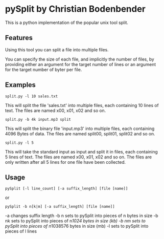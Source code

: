 # pySplit by Christian Bodenbender

This is a python implementation of the popular unix tool split. 

## Features

Using this tool you can split a file into multiple files.

You can specify the size of each file, and implicitly the number of files, by providing either an argument for the target number of lines or an argument for the target number of byter per file.

## Examples

```
split.py -l 10 sales.txt
```
This will split the file 'sales.txt' into multiple files, each containing 10 lines of text. The files are named x00, x01, x02 and so on. 

```
split.py -b 4k input.mp3 split
```
This will split the binary file 'input.mp3' into multiple files, each containing 4096 Bytes of data. The files are named split00, split01, split02 and so on.

```
split.py -l 5
```
This will take the standard input as input and split it in files, each containing 5 lines of text. The files are named x00, x01, x02 and so on. The files are only written after all 5 lines for one file have been collected.

## Usage

```
pySplit [-l line_count] [-a suffix_length] [file [name]]
```
or
```
pySplit -b n[k|m] [-a suffix_length] [file [name]]
```

-a        changes suffix length
-b n      sets to pySplit into pieces of n bytes in size
-b nk     sets to pySplit into pieces of n*1024 bytes in size (kb)
-b nm     sets to pySplit into pieces of n*1038576 bytes in size (mb)
-l        sets to pySplit into pieces of l lines